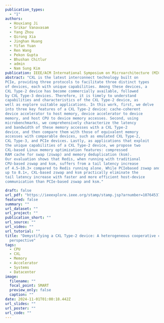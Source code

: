 ```yaml
---
publication_types:
  - "1"
authors:
  - Houxiang Ji
  - Srikar Vanavasam
  - Yang Zhou
  - Qirong Xia
  - Jinghan Huang
  - Yifan Yuan
  - Ren Wang
  - Pekon Gupta
  - Bhushan Chitlur
  - admin
  - Nam Sung Kim
publication: IEEE/ACM International Symposium on Microarchitecture (MICRO)
abstract: "CXL is the latest interconnect technology built on
PCIe, providing three protocols to facilitate three distinct types
of devices, each with unique capabilities. Among these devices, a
CXL Type-2 device has become commercially available, followed
by CXL Type-3 devices. Therefore, it is timely to understand
capabilities and characteristics of the CXL Type-2 device, as
well as explore suitable applications. In this work, first, we delve
into three key features of a CXL Type-2 device: cache-coherent
device accelerator to host memory, device accelerator to device
memory, and host CPU to device memory accesses. Second, using
microbenchmarks, we comprehensively characterize the latency
and bandwidth of these memory accesses with a CXL Type-2
device, and then compare them with those of equivalent memory
accesses with comparable devices, such as emulated CXL Type-2,
CXL Type-3, and PCIe devices. Lastly, as applications that exploit
the unique capabilities of a CXL Type-2 device, we propose two
CXL-based Linux memory optimization features: compressed
RAM cache for swap (zswap) and memory deduplication (ksm).
Our evaluation shows that Redis, when running with traditional
CPU-based zswap and ksm, suffers from a tail latency increase
of 4.5–10.3× compared to Redis running alone. While PCIebased zswap and ksm still experience a tail latency increase of
up to 8.1×, CXL-based zswap and ksm practically eliminate the
tail latency increase with faster and more efficient host-device
communication than PCIe-based zswap and ksm."

draft: false
url_pdf: "https://ieeexplore.ieee.org/stamp/stamp.jsp?arnumber=10764537&casa_token=J_x57OKKsjcAAAAA:aNHpaPCkxR9RUUcIFGf0EanD0a62kSG-cowfTPcHJFHZUsnuKCkv8LQyL4zJKAjD2YAi6mmssA"
featured: false
summary: ""
url_dataset: ""
url_project: ""
publication_short: ""
url_source: ""
url_video: ""
url_tutorial: ""
title: "Demystifying a CXL Type-2 device: A heterogeneous cooperative computing
  perspective"
tags:
  - CPU
  - CXL
  - Memory
  - Accelerator
  - Systems
  - Datacenter
image:
  filename: ""
  focal_point: SMART
  preview_only: false
  caption: ""
date: 2024-11-01T01:00:18.442Z
url_slides: ""
url_poster: ""
url_code: ""
---
```

